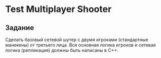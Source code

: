 # Test Multiplayer Shooter
## Задание
Сделать базовый сетевой шутер с двумя игроками (стандартные манекены) от третьего лица. Вся основная логика игроков и сетевая логика (репликация) должны быть написаны в C++.
